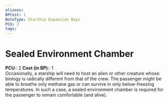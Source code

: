 ```yaml
---
aliases: 
BPCost: 1
NoteType: Starship Expansion Bays
PCU: 2
tags: 
---
```


# Sealed Environment Chamber

**PCU**:: 2
**Cost (in BP)**:: 1  
Occasionally, a starship will need to host an alien or other creature whose biology is radically different from that of the crew. The passenger might be able to breathe only methane gas or can survive in only below-freezing temperatures. In such a case, a sealed environment chamber is required for the passenger to remain comfortable (and alive).